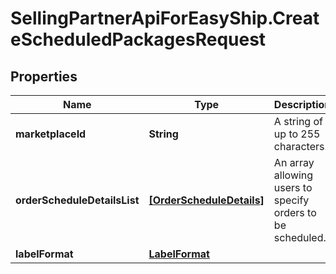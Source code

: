 # SellingPartnerApiForEasyShip.CreateScheduledPackagesRequest

## Properties

Name | Type | Description | Notes
------------ | ------------- | ------------- | -------------
**marketplaceId** | **String** | A string of up to 255 characters. | 
**orderScheduleDetailsList** | [**[OrderScheduleDetails]**](OrderScheduleDetails.md) | An array allowing users to specify orders to be scheduled. | 
**labelFormat** | [**LabelFormat**](LabelFormat.md) |  | 



